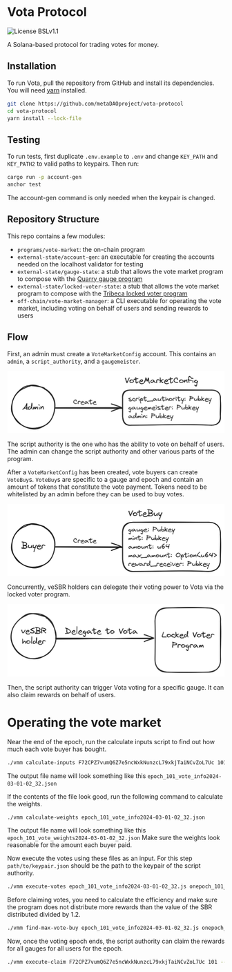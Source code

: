 # Vota Protocol

![License BSLv1.1](https://img.shields.io/badge/License-BSLv1.1-lightgray.svg)

A Solana-based protocol for trading votes for money.

## Installation

To run Vota, pull the repository from GitHub and install its dependencies. 
You will need [yarn](https://classic.yarnpkg.com/en/docs/install/) installed.

```bash
git clone https://github.com/metaDAOproject/vota-protocol
cd vota-protocol
yarn install --lock-file
```

## Testing

To run tests, first duplicate `.env.example` to `.env` and change `KEY_PATH` and `KEY_PATH2`
to valid paths to keypairs. Then run:

```bash
cargo run -p account-gen
anchor test 
```

The account-gen command is only needed when the keypair is changed.

## Repository Structure

This repo contains a few modules:
- `programs/vote-market`: the on-chain program
- `external-state/account-gen`: an executable for creating the accounts needed on the localhost
validator for testing
- `external-state/gauge-state`: a stub that allows the vote market program to
compose with the [Quarry gauge program](https://github.com/QuarryProtocol/gauge)
- `external-state/locked-voter-state`: a stub that allows the vote market program
to compose with the [Tribeca locked voter program](https://github.com/TribecaHQ/tribeca/tree/master/programs/locked-voter)
- `off-chain/vote-market-manager`: a CLI executable for operating the vote market,
including voting on behalf of users and sending rewards to users

## Flow

First, an admin must create a `VoteMarketConfig` account. This contains an `admin`, a 
`script_authority`, and a `gaugemeister`.

![admin create config](./design/create-config.png)

The script authority is the one who has the ability to vote on behalf of users. The admin
can change the script authority and other various parts of the program.

After a `VoteMarketConfig` has been created, vote buyers can create `VoteBuy`s. `VoteBuy`s are
specific to a gauge and epoch and contain an amount of tokens that constitute the vote payment.
Tokens need to be whitelisted by an admin before they can be used to buy votes.

![create vote buy](./design/create-vote-buy.png)

Concurrently, veSBR holders can delegate their voting power to Vota via the locked voter program.

![delegate](./design/delegate-transaction.png)

Then, the script authority can trigger Vota voting for a specific gauge. It can also claim rewards
on behalf of users.


# Operating the vote market


Near the end of the epoch, run the calculate inputs script to find out how much each
vote buyer has bought.
```bash 
./vmm calculate-inputs F72CPZ7vumQ6Z7e5ncWxkNunzcL79xkjTaiNCvZoL7Uc 101
```
The output file name will look something like this
`epoch_101_vote_info2024-03-01-02_32.json`

If the contents of the file look good, run the following command to calculate the weights.
```bash 
./vmm calculate-weights epoch_101_vote_info2024-03-01-02_32.json
```

The output file name will look something like this
`epoch_101_vote_weights2024-03-01-02_32.json`
Make sure the weights look reasonable for the amount each buyer paid.

Now execute the votes using these files as an input. For this step `path/to/keypair.json` should be the path to the keypair of the script authority.

```bash
./vmm execute-votes epoch_101_vote_info2024-03-01-02_32.js onepoch_101_vote_weights2024-03-01-02_32.json --keypair /path/to/keypair.json
```

Before claiming votes, you need to calculate the efficiency and make sure the program does not distribute more
rewards than the value of the SBR distributed divided by 1.2.

```bash
./vmm find-max-vote-buy epoch_101_vote_info2024-03-01-02_32.js onepoch_101_vote_weights2024-03-01-02_32.json --keypair /path/to/keypair.json
```

Now, once the voting epoch ends, the script authority can claim the rewards for all gauges for all users for the epoch.

```bash
./vmm execute-claim F72CPZ7vumQ6Z7e5ncWxkNunzcL79xkjTaiNCvZoL7Uc 101 --keypair /path/to/keypair.json
```
